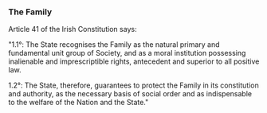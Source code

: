 ###  The Family

Article 41 of the Irish Constitution says:

"1.1°: The State recognises the Family as the natural primary and fundamental
unit group of Society, and as a moral institution possessing inalienable and
imprescriptible rights, antecedent and superior to all positive law.

1.2°: The State, therefore, guarantees to protect the Family in its
constitution and authority, as the necessary basis of social order and as
indispensable to the welfare of the Nation and the State."
